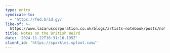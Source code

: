 ```yaml
---
type: entry
syndicate-to:
  - 'https://fed.brid.gy/'
like-of: >-
  https://www.lazaruscorporation.co.uk/blogs/artists-notebook/posts/notes-on-the-british-weird
title: Notes on the British Weird
date: '2024-11-22T16:31:16.195Z'
client_id: 'https://sparkles.sploot.com/'
---
```


